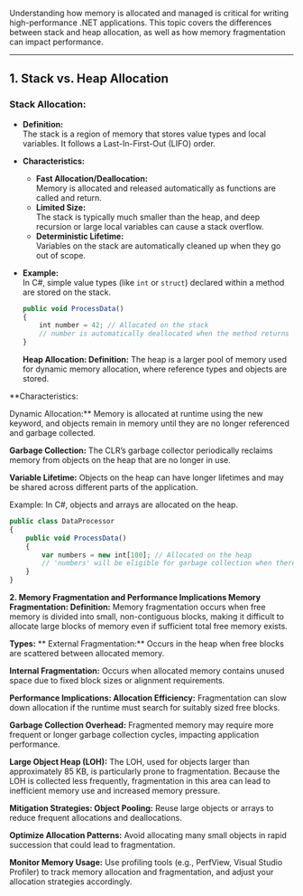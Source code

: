 Understanding how memory is allocated and managed is critical for writing high-performance .NET applications. This topic covers the differences between stack and heap allocation, as well as how memory fragmentation can impact performance.

---

## 1. Stack vs. Heap Allocation

### **Stack Allocation:**
- **Definition:**  
  The stack is a region of memory that stores value types and local variables. It follows a Last-In-First-Out (LIFO) order.
- **Characteristics:**
  - **Fast Allocation/Deallocation:**  
    Memory is allocated and released automatically as functions are called and return.
  - **Limited Size:**  
    The stack is typically much smaller than the heap, and deep recursion or large local variables can cause a stack overflow.
  - **Deterministic Lifetime:**  
    Variables on the stack are automatically cleaned up when they go out of scope.
- **Example:**  
  In C#, simple value types (like `int` or `struct`) declared within a method are stored on the stack.
  ```typescript
  public void ProcessData()
  {
      int number = 42; // Allocated on the stack
      // number is automatically deallocated when the method returns
  }
  ```

  **Heap Allocation:
Definition:**
The heap is a larger pool of memory used for dynamic memory allocation, where reference types and objects are stored.

**Characteristics:

Dynamic Allocation:**
Memory is allocated at runtime using the new keyword, and objects remain in memory until they are no longer referenced and garbage collected.

**Garbage Collection:**
The CLR’s garbage collector periodically reclaims memory from objects on the heap that are no longer in use.

**Variable Lifetime:**
Objects on the heap can have longer lifetimes and may be shared across different parts of the application.

Example:
In C#, objects and arrays are allocated on the heap.

```typescript
public class DataProcessor
{
    public void ProcessData()
    {
        var numbers = new int[100]; // Allocated on the heap
        // 'numbers' will be eligible for garbage collection when there are no references to it
    }
}
```

**2. Memory Fragmentation and Performance Implications
Memory Fragmentation:
Definition:**
Memory fragmentation occurs when free memory is divided into small, non-contiguous blocks, making it difficult to allocate large blocks of memory even if sufficient total free memory exists.

**Types:**
**
External Fragmentation:**
Occurs in the heap when free blocks are scattered between allocated memory.

**Internal Fragmentation:**
Occurs when allocated memory contains unused space due to fixed block sizes or alignment requirements.

**Performance Implications:
Allocation Efficiency:**
Fragmentation can slow down allocation if the runtime must search for suitably sized free blocks.

**Garbage Collection Overhead:**
Fragmented memory may require more frequent or longer garbage collection cycles, impacting application performance.

**Large Object Heap (LOH):**
The LOH, used for objects larger than approximately 85 KB, is particularly prone to fragmentation. Because the LOH is collected less frequently, fragmentation in this area can lead to inefficient memory use and increased memory pressure.

**Mitigation Strategies:
Object Pooling:**
Reuse large objects or arrays to reduce frequent allocations and deallocations.

**Optimize Allocation Patterns:**
Avoid allocating many small objects in rapid succession that could lead to fragmentation.

**Monitor Memory Usage:**
Use profiling tools (e.g., PerfView, Visual Studio Profiler) to track memory allocation and fragmentation, and adjust your allocation strategies accordingly.